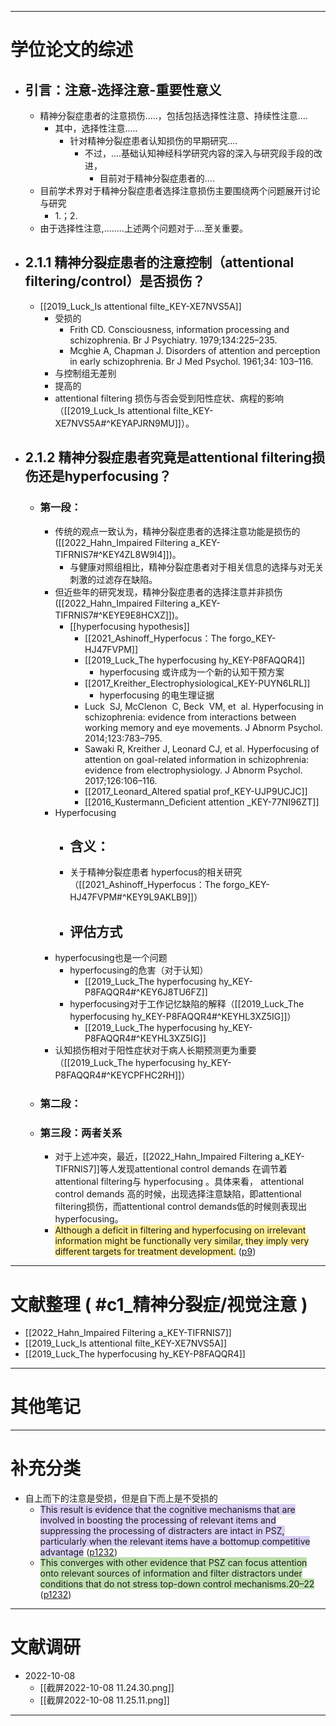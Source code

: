 -----
# 学位论文的综述

- ## 引言：注意-选择注意-重要性意义
	- 精神分裂症患者的注意损伤.....，包括包括选择性注意、持续性注意....
		- 其中，选择性注意.....
			- 针对精神分裂症患者认知损伤的早期研究....
				- 不过，....基础认知神经科学研究内容的深入与研究段手段的改进，
					- 目前对于精神分裂症患者的....
	- 目前学术界对于精神分裂症患者选择注意损伤主要围绕两个问题展开讨论与研究
		- 1.；2.
	- 由于选择性注意,........上述两个问题对于....至关重要。
- ## 2.1.1 精神分裂症患者的注意控制（attentional filtering/control）是否损伤？
	- [[2019_Luck_Is attentional filte_KEY-XE7NVS5A]]
		- 受损的
			- Frith CD. Consciousness, information processing and schizophrenia. Br J Psychiatry. 1979;134:225–235.
			- Mcghie A, Chapman J. Disorders of attention and perception in early schizophrenia. Br J Med Psychol. 1961;34: 103–116.
		- 与控制组无差别
		- 提高的
		-  attentional filtering 损伤与否会受到阳性症状、病程的影响（[[2019_Luck_Is attentional filte_KEY-XE7NVS5A#^KEYAPJRN9MU]]）。
- ## 2.1.2 精神分裂症患者究竟是attentional filtering损伤还是hyperfocusing？
	- ### 第一段：
		- 传统的观点一致认为，精神分裂症患者的选择注意功能是损伤的([[2022_Hahn_Impaired Filtering a_KEY-TIFRNIS7#^KEY4ZL8W9I4]])。
			- 与健康对照组相比，精神分裂症患者对于相关信息的选择与对无关刺激的过滤存在缺陷。
		- 但近些年的研究发现，精神分裂症患者的选择注意并非损伤([[2022_Hahn_Impaired Filtering a_KEY-TIFRNIS7#^KEYE9E8HCXZ]])。
			- [[hyperfocusing hypothesis]]
				- [[2021_Ashinoff_Hyperfocus：The forgo_KEY-HJ47FVPM]]
				- [[2019_Luck_The hyperfocusing hy_KEY-P8FAQQR4]]
					- hyperfocusing 或许成为一个新的认知干预方案
				- [[2017_Kreither_Electrophysiological_KEY-PUYN6LRL]]
					- hyperfocusing 的电生理证据
				- Luck  SJ, McClenon  C, Beck  VM, et  al. Hyperfocusing in schizophrenia: evidence from interactions between working memory and eye movements. J Abnorm Psychol. 2014;123:783–795.
				- Sawaki R, Kreither J, Leonard CJ, et al. Hyperfocusing of attention on goal-related information in schizophrenia: evidence from electrophysiology. J Abnorm Psychol. 2017;126:106–116.
				- [[2017_Leonard_Altered spatial prof_KEY-UJP9UCJC]]
				- [[2016_Kustermann_Deficient attention _KEY-77NI96ZT]]
		- Hyperfocusing
			- 含义：
				- 
			- 关于精神分裂症患者  hyperfocus的相关研究（[[2021_Ashinoff_Hyperfocus：The forgo_KEY-HJ47FVPM#^KEY9L9AKLB9]]）
			- 评估方式
				- 
		- hyperfocusing也是一个问题
			- hyperfocusing的危害（对于认知）
				- [[2019_Luck_The hyperfocusing hy_KEY-P8FAQQR4#^KEY6J8TU6FZ]]
			- hyperfocusing对于工作记忆缺陷的解释（[[2019_Luck_The hyperfocusing hy_KEY-P8FAQQR4#^KEYHL3XZ5IG]]）
				- [[2019_Luck_The hyperfocusing hy_KEY-P8FAQQR4#^KEYHL3XZ5IG]]
		- 认知损伤相对于阳性症状对于病人长期预测更为重要（[[2019_Luck_The hyperfocusing hy_KEY-P8FAQQR4#^KEYCPFHC2RH]]）
	- ### 第二段：
	- ### 第三段：两者关系
		- 对于上述冲突，最近，[[2022_Hahn_Impaired Filtering a_KEY-TIFRNIS7]]等人发现attentional control demands 在调节着attentional filtering与 hyperfocusing 。具体来看， attentional control demands 高的时候，出现选择注意缺陷，即attentional filtering损伤，而attentional control demands低的时候则表现出hyperfocusing。
		- <span class="highlight" style="background-color: #ffd40065">Although a deficit in filtering and hyperfocusing on irrelevant information might be functionally very similar, they imply very different targets for treatment development.</span> ([p9](zotero://open-pdf/library/items/6LDSN6QQ?page=9&annotation=PNYVSNQX))
-----

# 文献整理 ( #c1_精神分裂症/视觉注意  )

- [[2022_Hahn_Impaired Filtering a_KEY-TIFRNIS7]]
- [[2019_Luck_Is attentional filte_KEY-XE7NVS5A]]
- [[2019_Luck_The hyperfocusing hy_KEY-P8FAQQR4]]

------
# 其他笔记

----

# 补充分类
- 自上而下的注意是受损，但是自下而上是不受损的
	- <span class="highlight" style="background-color: #a28ae565">This result is evidence that the cognitive mechanisms that are involved in boosting the processing of relevant items and suppressing the processing of distracters are intact in PSZ, particularly when the relevant items have a bottomup competitive advantage</span> ([p1232](zotero://open-pdf/library/items/TL39KKRG?page=1232&annotation=JIX68DWS))
	- <span class="highlight" style="background-color: #5fb23665">This converges with other evidence that PSZ can focus attention onto relevant sources of information and filter distractors under conditions that do not stress top-down control mechanisms.20–22</span> ([p1232](zotero://open-pdf/library/items/TL39KKRG?page=1232&annotation=RJGFPSDZ))


-----
# 文献调研
- 2022-10-08
	- [[截屏2022-10-08 11.24.30.png]]
	- [[截屏2022-10-08 11.25.11.png]]
------